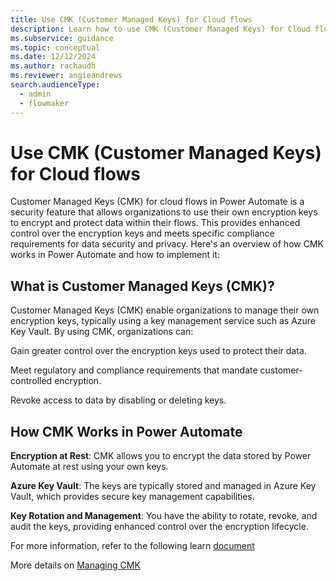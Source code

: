 ```yaml
---
title: Use CMK (Customer Managed Keys) for Cloud flows
description: Learn how to use CMK (Customer Managed Keys) for Cloud flows
ms.subservice: guidance
ms.topic: conceptual
ms.date: 12/12/2024
ms.author: rachaudh
ms.reviewer: angieandrews
search.audienceType: 
  - admin
  - flowmaker
---
```


# Use CMK (Customer Managed Keys) for Cloud flows

Customer Managed Keys (CMK) for cloud flows in Power Automate is a security feature that allows organizations to use their own encryption keys to encrypt and protect data within their flows. This provides enhanced control over the encryption keys and meets specific compliance requirements for data security and privacy. Here's an overview of how CMK works in Power Automate and how to implement it:

## What is Customer Managed Keys (CMK)?

Customer Managed Keys (CMK) enable organizations to manage their own encryption keys, typically using a key management service such as Azure Key Vault. By using CMK, organizations can:

Gain greater control over the encryption keys used to protect their data.

Meet regulatory and compliance requirements that mandate customer-controlled encryption.

Revoke access to data by disabling or deleting keys.

## How CMK Works in Power Automate

**Encryption at Rest**: CMK allows you to encrypt the data stored by Power Automate at rest using your own keys.

**Azure Key Vault**: The keys are typically stored and managed in Azure Key Vault, which provides secure key management capabilities.

**Key Rotation and Management**: You have the ability to rotate, revoke, and audit the keys, providing enhanced control over the encryption lifecycle.

For more information, refer to the following learn [document](/power-automate/customer-managed-keys)

More details on [Managing CMK](/power-platform/admin/customer-managed-key) 